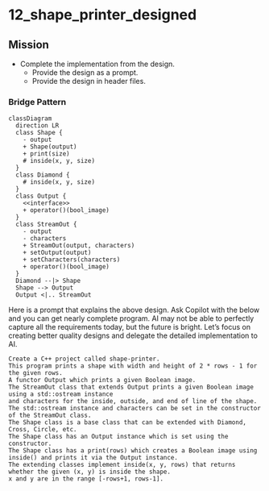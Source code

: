 # 12_shape_printer_designed

## Mission
* Complete the implementation from the design.
  - Provide the design as a prompt.
  - Provide the design in header files.

### Bridge Pattern
```mermaid
classDiagram
  direction LR
  class Shape {
    - output
    + Shape(output)
    + print(size)
    # inside(x, y, size)
  }
  class Diamond {
    # inside(x, y, size)
  }
  class Output {
    <<interface>>
    + operator()(bool_image)
  }
  class StreamOut {
    - output
    - characters
    + StreamOut(output, characters)
    + setOutput(output)
    + setCharacters(characters)
    + operator()(bool_image)
  }
  Diamond --|> Shape
  Shape --> Output
  Output <|.. StreamOut
```
Here is a prompt that explains the above design. Ask Copilot with the below and you can get nearly complete program.
AI may not be able to perfectly capture all the requirements today, but the future is bright.
Let’s focus on creating better quality designs and delegate the detailed implementation to AI.
```
Create a C++ project called shape-printer.
This program prints a shape with width and height of 2 * rows - 1 for the given rows.
A functor Output which prints a given Boolean image.
The StreamOut class that extends Output prints a given Boolean image using a std::ostream instance
and characters for the inside, outside, and end of line of the shape.
The std::ostream instance and characters can be set in the constructor of the StreamOut class.
The Shape class is a base class that can be extended with Diamond, Cross, Circle, etc.
The Shape class has an Output instance which is set using the constructor.
The Shape class has a print(rows) which creates a Boolean image using inside() and prints it via the Output instance.
The extending classes implement inside(x, y, rows) that returns whether the given (x, y) is inside the shape.
x and y are in the range [-rows+1, rows-1].
```
